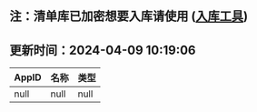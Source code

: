 ## 注：清单库已加密想要入库请使用 ([入库工具](https://github.com/BlankTMing/ManifestAutoUpdate/releases))

## 更新时间：2024-04-09 10:19:06
| AppID | 名称 | 类型  |
| :-------------------- | :----------------------------- | :----------- |
| null | null| null |
